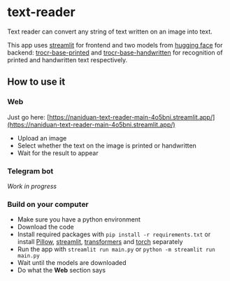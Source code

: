 # text-reader

Text reader can convert any string of text written on an image into text.

This app uses [streamlit](https://docs.streamlit.io/)
for frontend and two models from 
[hugging face](https://huggingface.co/models) for 
backend: [trocr-base-printed](https://huggingface.co/microsoft/trocr-base-printed) and
[trocr-base-handwritten](https://huggingface.co/microsoft/trocr-base-handwritten) for
recognition of printed and handwritten text respectively.

## How to use it
### Web
Just go here: [https://naniduan-text-reader-main-4o5bni.streamlit.app/](https://naniduan-text-reader-main-4o5bni.streamlit.app/)
+ Upload an image
+ Select whether the text on the image is printed or handwritten
+ Wait for the result to appear
### Telegram bot
*Work in progress*
### Build on your computer
+ Make sure you have a python environment
+ Download the code
+ Install required packages with ```pip install -r requirements.txt``` or
install [Pillow](https://pillow.readthedocs.io/en/stable/installation.html),
[streamlit](https://docs.streamlit.io/library/get-started/installation),
[transformers](https://github.com/huggingface/transformers) 
and [torch](https://pytorch.org/get-started/locally/) separately
+ Run the app with ```streamlit run main.py``` or
```python -m streamlit run main.py```
+ Wait until the models are downloaded
+ Do what the **Web** section says